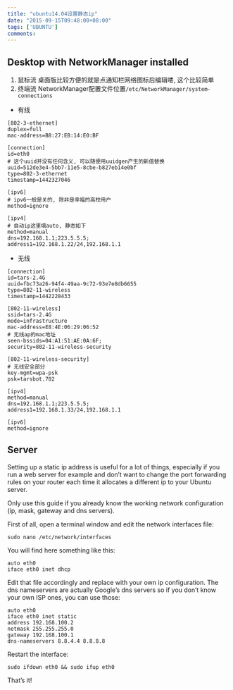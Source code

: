 ```yaml
---
title: "ubuntu14.04设置静态ip"
date: "2015-09-15T09:48:00+08:00"
tags: ['UBUNTU']
comments: 
---
```



## Desktop with NetworkManager installed
1. 鼠标流 
桌面版比较方便的就是点通知栏网络图标后编辑喽, 这个比较简单
2. 终端流
NetworkManager配置文件位置`/etc/NetworkManager/system-connections`
- 有线
```shell
[802-3-ethernet]
duplex=full
mac-address=B8:27:EB:14:E0:BF

[connection]
id=eth0
# 这个uuid并没有任何含义, 可以随便用uuidgen产生的新值替换
uuid=512de3e4-5bb7-11e5-8cbe-b827eb14e0bf
type=802-3-ethernet
timestamp=1442327046

[ipv6]
# ipv6一般是关的, 除非是幸福的高校用户
method=ignore

[ipv4]
# 自动ip这里填auto, 静态如下
method=manual
dns=192.168.1.1;223.5.5.5;
address1=192.168.1.22/24,192.168.1.1
```
- 无线
```shell
[connection]
id=tars-2.4G
uuid=fbc73a26-94f4-49aa-9c72-93e7e8db6655
type=802-11-wireless
timestamp=1442228433

[802-11-wireless]
ssid=tars-2.4G
mode=infrastructure 
mac-address=E8:4E:06:29:06:52
# 无线ap的mac地址
seen-bssids=04:A1:51:AE:0A:6F;
security=802-11-wireless-security

[802-11-wireless-security] 
# 无线安全部分
key-mgmt=wpa-psk
psk=tarsbot.702

[ipv4] 
method=manual
dns=192.168.1.1;223.5.5.5;
address1=192.168.1.33/24,192.168.1.1

[ipv6]
method=ignore
```
## Server
Setting up a static ip address is useful for a lot of things, especially if you run a web server for example and don’t want to change the port forwarding rules on your router each time it allocates a different ip to your Ubuntu server.

Only use this guide if you already know the working network configuration (ip, mask, gateway and dns servers).

First of all, open a terminal window and edit the network interfaces file:
```shell
sudo nano /etc/network/interfaces
```
You will find here something like this:
```shell
auto eth0
iface eth0 inet dhcp
```
Edit that file accordingly and replace with your own ip configuration. The dns nameservers are actually Google’s dns servers so if you don’t know your own ISP ones, you can use those:
```shell
auto eth0
iface eth0 inet static
address 192.168.100.2
netmask 255.255.255.0
gateway 192.168.100.1
dns-nameservers 8.8.4.4 8.8.8.8
```
Restart the interface:
```shell
sudo ifdown eth0 && sudo ifup eth0
```
That’s it!
